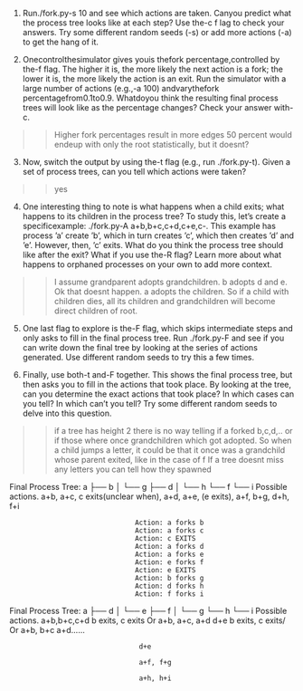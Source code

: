 1. Run./fork.py-s 10 and see which actions are taken. Canyou predict what the process tree looks like at each step? Use the-c f lag to check your answers. Try some different random seeds (-s) or add more actions (-a) to get the hang of it.




2. Onecontrolthesimulator gives youis thefork percentage,controlled by the-f flag. The higher it is, the more likely the next action is a fork; the lower it is, the more likely the action is an exit. Run the simulator with a large number of actions (e.g.,-a 100) andvarythefork percentagefrom0.1to0.9. Whatdoyou think the resulting final process trees will look like as the percentage changes? Check your answer with-c.

>>Higher fork percentages result in more edges
>>50 percent would endeup with only the root statistically, but it doesnt?


3. Now, switch the output by using the-t flag (e.g., run ./fork.py-t). Given a set of process trees, can you tell which actions were taken?
>> yes



4. One interesting thing to note is what happens when a child exits; what happens to its children in the process tree? To study this, let’s create a specificexample: ./fork.py-A a+b,b+c,c+d,c+e,c-. This example has process ’a’ create ’b’, which in turn creates ’c’, which then creates ’d’ and ’e’. However, then, ’c’ exits. What do you think the process tree should like after the exit? What if you use the-R flag? Learn more about what happens to orphaned processes on your own to add more context.

>>I assume grandparent adopts grandchildren. b adopts d and e. Ok that doesnt happen. a adopts the children. So if a child with children dies, all its children and grandchildren will become direct children of root.


5. One last flag to explore is the-F flag, which skips intermediate steps and only asks to fill in the final process tree. Run ./fork.py-F and see if you can write down the final tree by looking at the series of actions generated. Use different random seeds to try this a few times. 

6. Finally, use both-t and-F together. This shows the final process tree, but then asks you to fill in the actions that took place. By looking at the tree, can you determine the exact actions that took place? In which cases can you tell? In which can’t you tell? Try some different random seeds to delve into this question.

>> if a tree has height 2 there is no way telling if a forked b,c,d,.. or if those where once grandchildren which got adopted. So when a child jumps a letter, it could be that it once was a grandchild whose parent exited, like in the case of f
>> If a tree doesnt miss any letters you can tell how they spawned

 Final Process Tree:
                               a
                               ├── b
                               │   └── g
                               ├── d
                               │   └── h
                               └── f
                                   └── i
                                   Possible actions.
                                   a+b, a+c, c exits(unclear when),
                                   a+d, a+e, (e exits), a+f, b+g, d+h,
                                   f+i

                                   Action: a forks b
                                   Action: a forks c
                                   Action: c EXITS
                                   Action: a forks d
                                   Action: a forks e
                                   Action: e forks f
                                   Action: e EXITS
                                   Action: b forks g
                                   Action: d forks h
                                   Action: f forks i

  Final Process Tree:
                               a
                               ├── d
                               │   └── e
                               ├── f
                               │   └── g
                               └── h
                                   └── i
                                    Possible actions.
                                    a+b,b+c,c+d
                                    b exits, c exits
                                    Or
                                    a+b, a+c, a+d
                                    d+e
                                    b exits, c exits/
                                    Or
                                    a+b, b+c
                                    a+d......


                                    d+e

                                    a+f, f+g

                                    a+h, h+i

